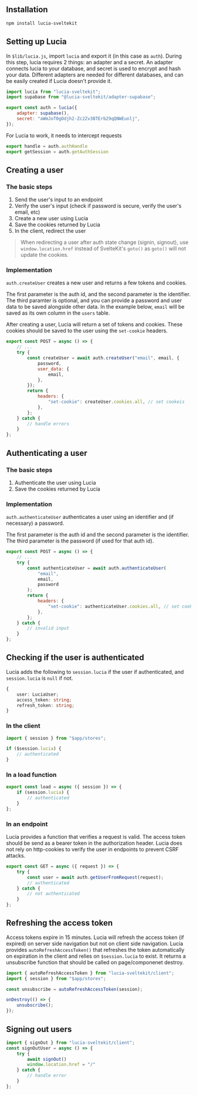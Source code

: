 ## Installation

```bash
npm install lucia-sveltekit
```

## Setting up Lucia

In `$lib/lucia.js`, import `lucia` and export it (in this case as `auth`). During this step, lucia requires 2 things: an adapter and a secret. An adapter connects lucia to your database, and secret is used to encrypt and hash your data. Different adapters are needed for different databases, and can be easily created if Lucia doesn't provide it.

```js
import lucia from "lucia-sveltekit";
import supabase from "@lucia-sveltekit/adapter-supabase";

export const auth = lucia({
    adapter: supabase(),
    secret: "aWmJoT0gOdjh2-Zc2Zv3BTErb29qQNWEunlj",
});
```

For Lucia to work, it needs to intercept requests

```js
export handle = auth.authHandle
export getSession = auth.getAuthSession
```

## Creating a user

### The basic steps

1. Send the user's input to an endpoint
2. Verify the user's input (check if password is secure, verify the user's email, etc)
3. Create a new user using Lucia
4. Save the cookies returned by Lucia
5. In the client, redirect the user

> When redirecting a user after auth state change (signin, signout), use `window.location.href` instead of SvelteKit's `goto()` as `goto()` will not update the cookies.

### Implementation

`auth.createUser` creates a new user and returns a few tokens and cookies.

The first parameter is the auth id, and the second parameter is the identifier. The third paramter is optional, and you can provide a password and user data to be saved alongside other data. In the example below, `email` will be saved as its own column in the `users` table.

After creating a user, Lucia will return a set of tokens and cookies. These cookies should be saved to the user using the `set-cookie` headers.

```js
export const POST = async () => {
    // ...
    try {
        const createUser = await auth.createUser("email", email, {
            password,
            user_data: {
                email,
            },
        });
        return {
            headers: {
                "set-cookie": createUser.cookies.all, // set cookeis
            },
        };
    } catch {
        // handle errors
    }
};
```

## Authenticating a user

### The basic steps

1. Authenticate the user using Lucia
2. Save the cookies returned by Lucia

### Implementation

`auth.authenticateUser` authenticates a user using an identifier and (if necessary) a password.

The first parameter is the auth id and the second parameter is the identifier. The third parameter is the password (if used for that auth id).

```js
export const POST = async () => {
    // ...
    try {
        const authenticateUser = await auth.authenticateUser(
            "email",
            email,
            password
        );
        return {
            headers: {
                "set-cookie": authenticateUser.cookies.all, // set cookeis
            },
        };
    } catch {
        // invalid input
    }
};
```

## Checking if the user is authenticated

Lucia adds the following to `session.lucia` if the user if authenticated, and `session.lucia` is `null` if not.

```ts
{
    user: LuciaUser;
    access_token: string;
    refresh_token: string;
}
```

### In the client

```js
import { session } from "$app/stores";

if ($session.lucia) {
    // authenticated
}
```

### In a load function

```js
export const load = async ({ session }) => {
    if (session.lucia) {
        // authenticated
    }
};
```

### In an endpoint

Lucia provides a function that verifies a request is valid. The access token should be send as a bearer token in the authorization header. Lucia does not rely on http-cookies to verify the user in endpoints to prevent CSRF attacks.

```js
export const GET = async ({ request }) => {
    try {
        const user = await auth.getUserFromRequest(request);
        // authenticated
    } catch {
        // not authenticated
    }
};
```

## Refreshing the access token

Access tokens expire in 15 minutes. Lucia will refresh the access token (if expired) on server side navigation but not on client side navigation. Lucia provides `autoRefreshAccessToken()` that refreshes the token automatically on expiration in the client and relies on `$session.lucia` to exist. It returns a unsubscribe function that should be called on page/componenet destroy.

```js
import { autoRefreshAccessToken } from "lucia-sveltekit/client";
import { session } from "$app/stores";

const unsubscribe = autoRefreshAccessToken(session);

onDestroy(() => {
    unsubscribe();
});
```

## Signing out users

```js
import { signOut } from "lucia-sveltekit/client";
const signOutUser = async () => {
    try {
        await signOut()
        window.location.href = "/"
    } catch {
        // handle error
    }
};
```
